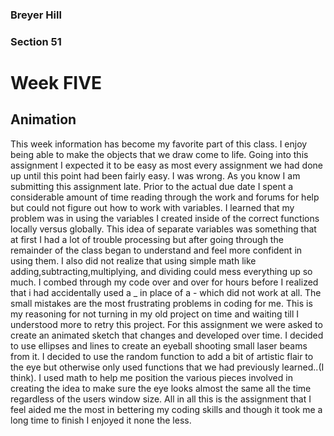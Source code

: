 ### Breyer Hill
### Section 51

# Week FIVE
## Animation
 This week information has become my favorite part of this class. I enjoy being able to make the objects that we draw come to life. Going into this assignment I expected it to be easy as most every assignment we had done up until this point had been fairly easy. I was wrong. As you know I am submitting this assignment late. Prior to the actual due date I spent a considerable amount of time reading through the work and forums for help but could not figure out how to work with variables. I learned that my problem was in using the variables I created inside of the correct functions locally versus globally. This idea of separate variables was something that at first I had a lot of trouble processing but after going through the remainder of the class began to understand and feel more confident in using them. I also did not realize that using simple math like adding,subtracting,multiplying, and dividing could mess everything up so much. I combed through my code over and over for hours before I realized that i had accidentally used a _ in place of a - which did not work at all. The small mistakes are the most frustrating problems in coding for me. This is my reasoning for not turning in my old project on time and waiting till I understood more to retry this project. For this assignment we were asked to create an animated sketch that changes and developed over time. I decided to use ellipses and lines to create an eyeball shooting small laser beams from it. I decided to use the random function to add a bit of artistic flair to the eye but otherwise only used functions that we had previously learned..(I think). I used math to help me position the various pieces involved in creating the idea to make sure the eye looks almost the same all the time regardless of the users window size. All in all this is the assignment that I feel aided me the most in bettering my coding skills and though it took me a long time to finish I enjoyed it none the less. 
